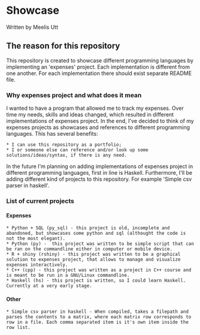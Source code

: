 # Showcase

Written by
Meelis Utt

## The reason for this repository

This repository is created to showcase different programming languages by implementing an 'expenses' project.
Each implementation is different from one another. For each implementation there should exist separate README file.

### Why expenses project and what does it mean

I wanted to have a program that allowed me to track my expenses. Over time my needs, skills and ideas changed, which resulted in different implementations of expenses project. In the end, I've decided to think of my expenses projects as showcases and references to different programming languages. This has several benefits:

	* I can use this repository as a portfolio; 
	* I or someone else can reference and/or look up some solutions/ideas/syntax, if there is any need. 

In the future I'm planning on adding implementations of expenses project in different programming languages, first in line is Haskell. Furthermore, I'll be adding different kind of projects to this repository. For example 'Simple csv parser in haskell'.

### List of current projects

#### Expenses

	* Python + SQL (py_sql) - this project is old, incomplete and abandoned, but showcases some python and sql (althought the code is not the most elegant).
	* Python (py) -  this project was written to be simple script that can be ran on the commandline either in computer or mobile device.
	* R + shiny (rshiny) - this project was written to be a graphical solution to expenses project, that allows to manage and visualize expenses interactively.
	* C++ (cpp) - this project was written as a project in C++ course and is meant to be run in a GNU/Linux commandline.
	* Haskell (hs) - this project is written, so I could learn Haskell. Currently at a very early stage.

#### Other

	* Simple csv parser in haskell - When compiled, takes a filepath and parses the contents to a matrix, where each matrix row corresponds to row in a file. Each comma separated item is it's own item inside the row list.

